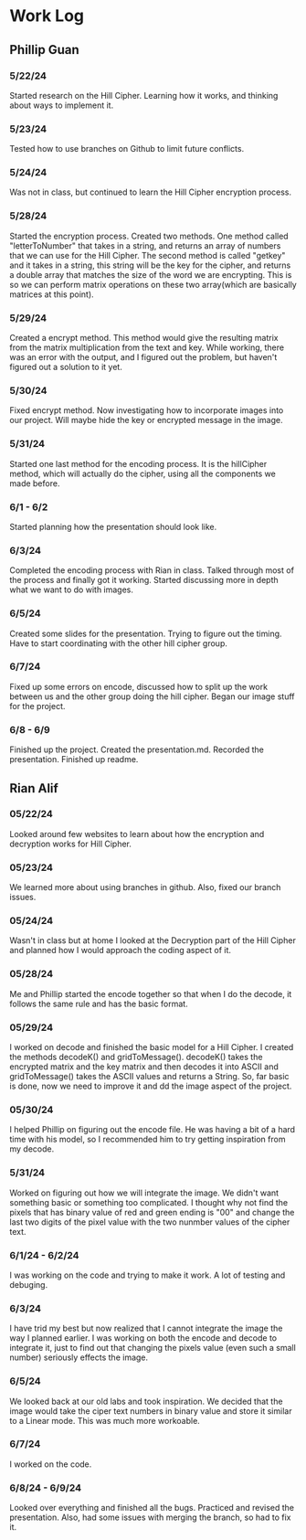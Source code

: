 # Work Log

## Phillip Guan

### 5/22/24

Started research on the Hill Cipher. Learning how it works, and thinking about ways to implement it.

### 5/23/24

Tested how to use branches on Github to limit future conflicts.

### 5/24/24

Was not in class, but continued to learn the Hill Cipher encryption process.

### 5/28/24

Started the encryption process. Created two methods. One method called "letterToNumber" that takes in a string, and returns an array of numbers that we can use for the Hill Cipher. The second method is called "getkey" and it takes in a string, this string will be the key for the cipher, and returns a double array that matches the size of the word we are encrypting. This is so we can perform matrix operations on these two array(which are basically matrices at this point).

### 5/29/24

Created a encrypt method. This method would give the resulting matrix from the matrix multiplication from the text and key. While working, there was an error with the output, and I figured out the problem, but haven't figured out a solution to it yet.

### 5/30/24

Fixed encrypt method. Now investigating how to incorporate images into our project. Will maybe hide the key or encrypted message in the image.

### 5/31/24

Started one last method for the encoding process. It is the hillCipher method, which will actually do the cipher, using all the components we made before.

### 6/1 - 6/2

Started planning how the presentation should look like.

### 6/3/24

Completed the encoding process with Rian in class. Talked through most of the process and finally got it working. Started discussing more in depth what we want to do with images.

### 6/5/24

Created some slides for the presentation. Trying to figure out the timing. Have to start coordinating with the other hill cipher group.

### 6/7/24

Fixed up some errors on encode, discussed how to split up the work between us and the other group doing the hill cipher. Began our image stuff for the project.

### 6/8 - 6/9

Finished up the project. Created the presentation.md. Recorded the presentation. Finished up readme. 

## Rian Alif

### 05/22/24

Looked around few websites to learn about how the encryption and decryption works for Hill Cipher.

### 05/23/24

We learned more about using branches in github. Also, fixed our branch issues.

### 05/24/24

Wasn't in class but at home I looked at the Decryption part of the Hill Cipher and planned how I would approach the coding aspect of it.

### 05/28/24

Me and Phillip started the encode together so that when I do the decode, it follows the same rule and has the basic format.

### 05/29/24

I worked on decode and finished the basic model for a Hill Cipher. I created the methods decodeK() and gridToMessage(). decodeK() takes the encrypted matrix and the key matrix and then decodes it into ASCII and gridToMessage() takes the ASCII values and returns a String. So, far basic is done, now we need to improve it and dd the image aspect of the project.

### 05/30/24
I helped Phillip on figuring out the encode file. He was having a bit of a hard time with his model, so I recommended him to try getting inspiration from my decode.

### 5/31/24
Worked on figuring out how we will integrate the image. We didn't want something basic or something too complicated. I thought why not find the pixels that has binary value of red and green ending is "00" and change the last two digits of the pixel value with the two nunmber values of the cipher text.

### 6/1/24 - 6/2/24
I was working on the code and trying to make it work. A lot of testing and debuging. 

### 6/3/24
I have trid my best but now realized that I cannot integrate the image the way I planned earlier. I was working on both the encode and decode to integrate it, just to find out that changing the pixels value (even such a small number) seriously effects the image.

### 6/5/24
We looked back at our old labs and took inspiration. We decided that the image would take the ciper text numbers in binary value and store it similar to a Linear mode. This was much more workoable. 

### 6/7/24
I worked on the code. 

### 6/8/24 - 6/9/24
Looked over everything and finished all the bugs. Practiced and revised the presentation. Also, had some issues with merging the branch, so had to fix it. 
